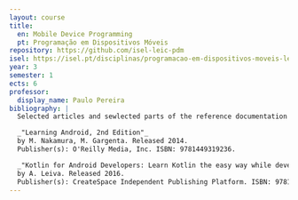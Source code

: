 ```yaml
---
layout: course
title:
  en: Mobile Device Programming
  pt: Programação em Dispositivos Móveis
repository: https://github.com/isel-leic-pdm
isel: https://isel.pt/disciplinas/programacao-em-dispositivos-moveis-leic-pn
year: 3
semester: 1
ects: 6
professor:
  display_name: Paulo Pereira
bibliography: |
  Selected articles and sewlected parts of the reference documentation of the targeted platform (currently Android)

  _"Learning Android, 2nd Edition"_
  by M. Nakamura, M. Gargenta. Released 2014.
  Publisher(s): O'Reilly Media, Inc. ISBN: 9781449319236.

  _"Kotlin for Android Developers: Learn Kotlin the easy way while developing an Android App"_
  by A. Leiva. Released 2016.
  Publisher(s): CreateSpace Independent Publishing Platform. ISBN: 9781530075614.
---
```

